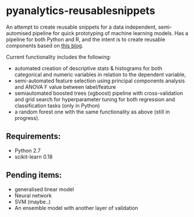 # pyanalytics-reusablesnippets

 An attempt to create reusable snippets for a data independent, semi-automised pipeline for quick prototyping of machine learning models. Has a pipeline for both Python and R, and the intent is to create reusable components based on [this blog](http://blog.kaggle.com/2016/07/21/approaching-almost-any-machine-learning-problem-abhishek-thakur/). 
 
 Current functionality includes the following:
 - automated creation of descriptive stats & histograms for both categorical and numeric variables in relation to the dependent variable, 
 - semi-automated feature selection using principal components analysis and ANOVA F value between label/feature
 - semiautomated boosted trees (xgboost) pipeline with cross-validation and grid search for hyperparameter tuning for both regression and classification tasks (only in Python)
 - a random forest one with the same functionality as above (still in progress).

## Requirements:
- Python 2.7
- scikit-learn 0.18

## Pending items:
- generalised linear model
- Neural network
- SVM (maybe..)
- An ensemble model with another layer of validation
